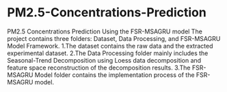 # PM2.5-Concentrations-Prediction
PM2.5 Concentrations Prediction Using the FSR-MSAGRU model
The project contains three folders: Dataset, Data Processing, and FSR-MSAGRU Model Framework.
1.The dataset contains the raw data and the extracted experimental dataset.
2.The Data Processing folder mainly includes the Seasonal-Trend Decomposition using Loess data decomposition and feature space reconstruction of the decomposition results.
3.The FSR-MSAGRU Model folder contains the implementation process of the FSR-MSAGRU model.
